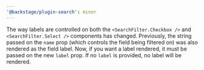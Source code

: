 ```yaml
---
'@backstage/plugin-search': minor
---
```


The way labels are controlled on both the `<SearchFilter.Checkbox />` and
`<SearchFilter.Select />` components has changed. Previously, the string passed
on the `name` prop (which controls the field being filtered on) was also
rendered as the field label. Now, if you want a label rendered, it must be
passed on the new `label` prop. If no `label` is provided, no label will be
rendered.
